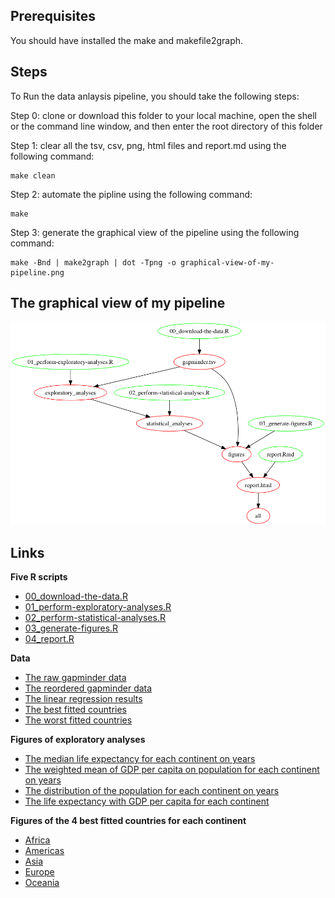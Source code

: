 ## Prerequisites
You should have installed the make and makefile2graph.

## Steps
To Run the data anlaysis pipeline, you should take the following steps:

Step 0: clone or download this folder to your local machine, open the shell or the command line window, and then enter the root directory of this folder

Step 1: clear all the tsv, csv, png, html files and report.md using the following command:

```
make clean
```

Step 2: automate the pipline using the following command:

```
make
```

Step 3: generate the graphical view of the pipeline using the following command:

```
make -Bnd | make2graph | dot -Tpng -o graphical-view-of-my-pipeline.png
```

## The graphical view of my pipeline

![](graphical-view-of-my-pipeline.png)

## Links
**Five R scripts**

- [00_download-the-data.R](00_download-the-data.R)
- [01_perform-exploratory-analyses.R](01_perform-exploratory-analyses.R)
- [02_perform-statistical-analyses.R](02_perform-statistical-analyses.R)
- [03_generate-figures.R](03_generate-figures.R)
- [04_report.R](04_report.R)

**Data**

- [The raw gapminder data](gapminder.tsv)
- [The reordered gapminder data](gap_reordered.csv)
- [The linear regression results](fit_result.csv)
- [The best fitted countries](best_countries.csv)
- [The worst fitted countries](worst_countries.csv)

**Figures of exploratory analyses**

- [The median life expectancy for each continent on years](lifeExp_continent.png)
- [The weighted mean of GDP per capita on population for each continent on years](gdpPercap_continent.png)
- [The distribution of the population for each continent on years](pop_continent.png)
- [The life expectancy with GDP per capita for each continent](lifeExp_gdpPercap.png)

**Figures of the 4 best fitted countries for each continent**

- [Africa](Africa.png)
- [Americas](Americas.png)
- [Asia](Asia.png)
- [Europe](Europe.png)
- [Oceania](Oceania.png)
